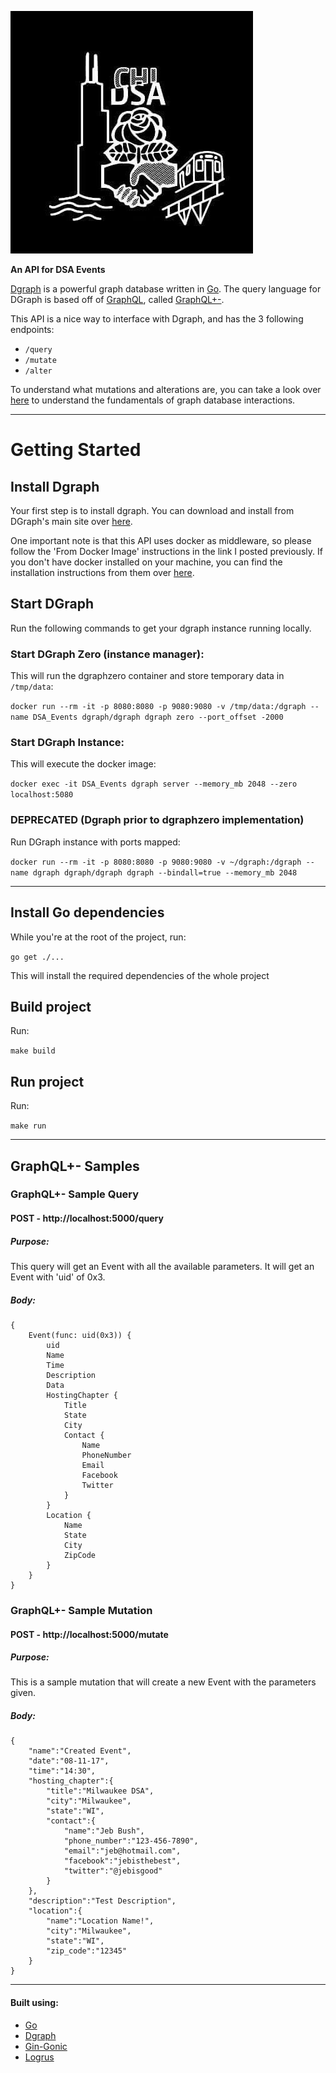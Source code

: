 ![](/logo.jpg)

**An API for DSA Events**

[Dgraph](https://dgraph.io/) is a powerful graph database written in [Go](https://golang.org/). The query language for DGraph is based off of [GraphQL](http://graphql.org/), called [GraphQL+-](https://docs.dgraph.io/query-language/). 

This API is a nice way to interface with Dgraph, and has the 3 following endpoints:

- `/query`
- `/mutate`
- `/alter`

To understand what mutations and alterations are, you can take a look over [here](https://tour.dgraph.io/) to understand the fundamentals of graph database interactions.

---

# Getting Started

## Install Dgraph

Your first step is to install dgraph. You can download and install from DGraph's main site over [here](https://docs.dgraph.io/get-started/#step-1-install-dgraph).

One important note is that this API uses docker as middleware, so please follow the 'From Docker Image' instructions in the link I posted previously. If you don't have docker installed on your machine, you can find the installation instructions from them over [here](https://docs.docker.com/engine/installation/).

## Start DGraph

Run the following commands to get your dgraph instance running locally.

### Start DGraph Zero (instance manager):

This will run the dgraphzero container and store temporary data in `/tmp/data`:

`docker run --rm -it -p 8080:8080 -p 9080:9080 -v /tmp/data:/dgraph --name DSA_Events dgraph/dgraph dgraph zero --port_offset -2000`

### Start DGraph Instance:

This will execute the docker image:

`docker exec -it DSA_Events dgraph server --memory_mb 2048 --zero localhost:5080`

### DEPRECATED (Dgraph prior to dgraphzero implementation)
Run DGraph instance with ports mapped:

`docker run --rm -it -p 8080:8080 -p 9080:9080 -v ~/dgraph:/dgraph --name dgraph dgraph/dgraph dgraph --bindall=true --memory_mb 2048`

---

## Install Go dependencies

While you're at the root of the project, run:

`go get ./...`

This will install the required dependencies of the whole project

## Build project

Run:

`make build`

## Run project

Run:

`make run`

---

## GraphQL+- Samples

### GraphQL+- Sample Query
#### POST - http://localhost:5000/query
##### Purpose:
This query will get an Event with all the available parameters. It will get an Event with 'uid' of 0x3.
##### Body:
```
{
	Event(func: uid(0x3)) {
		uid
		Name
		Time
		Description
		Data
		HostingChapter {
			Title
			State
			City
			Contact {
				Name
				PhoneNumber
				Email
				Facebook
				Twitter
			}
		}
		Location {
			Name
			State
			City
			ZipCode
		}
	}
}
```

### GraphQL+- Sample Mutation
#### POST - http://localhost:5000/mutate
##### Purpose:
This is a sample mutation that will create a new Event with the parameters given.
##### Body:
```
{
	"name":"Created Event",
	"date":"08-11-17",
	"time":"14:30",
	"hosting_chapter":{
		"title":"Milwaukee DSA",
		"city":"Milwaukee",
		"state":"WI",
		"contact":{
			"name":"Jeb Bush",
			"phone_number":"123-456-7890",
			"email":"jeb@hotmail.com",
			"facebook":"jebisthebest",
			"twitter":"@jebisgood"
		}
	},
	"description":"Test Description",
	"location":{
		"name":"Location Name!",
		"city":"Milwaukee",
		"state":"WI",
		"zip_code":"12345"
	}
}
```

---

#### Built using:
- [Go](https://golang.org/doc/)
- [Dgraph](https://docs.dgraph.io/)
- [Gin-Gonic](https://gin-gonic.github.io/gin/)
- [Logrus](https://github.com/Sirupsen/logrus)
